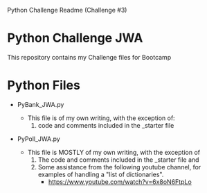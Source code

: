 Python Challenge Readme (Challenge #3)

# Python Challenge JWA
This repository contains my Challenge files for Bootcamp

# Python Files

* PyBank_JWA.py
    * This file is of my own writing, with the exception of: 
        1) code and comments included in the _starter file

* PyPoll_JWA.py
    * This file is MOSTLY of my own writing, with the exception of 
        1) The code and comments included in the _starter file and 
        2) Some assistance from the following youtube channel, for examples of handling a "list of dictionaries".
            * https://www.youtube.com/watch?v=6x8oN6FtpLo
